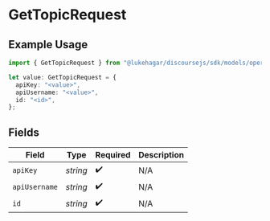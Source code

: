 # GetTopicRequest

## Example Usage

```typescript
import { GetTopicRequest } from "@lukehagar/discoursejs/sdk/models/operations";

let value: GetTopicRequest = {
  apiKey: "<value>",
  apiUsername: "<value>",
  id: "<id>",
};
```

## Fields

| Field              | Type               | Required           | Description        |
| ------------------ | ------------------ | ------------------ | ------------------ |
| `apiKey`           | *string*           | :heavy_check_mark: | N/A                |
| `apiUsername`      | *string*           | :heavy_check_mark: | N/A                |
| `id`               | *string*           | :heavy_check_mark: | N/A                |